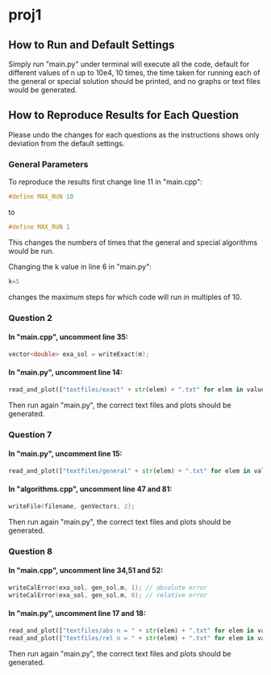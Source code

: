 # proj1

## How to Run and Default Settings

Simply run "main.py" under terminal will execute all the code, default for different values of n up to 10e4, 10 times, the time taken for running each of the general or special solution should be printed, and no graphs or text files would be generated.

## How to Reproduce Results for Each Question
Please undo the changes for each questions as the instructions shows only deviation from the default settings. 

### General Parameters
To reproduce the results first change line 11 in "main.cpp":
```c++
#define MAX_RUN 10 
```

to

```c++
#define MAX_RUN 1
```
This changes the numbers of times that the general and special algorithms would be run.

Changing the k value in line 6 in "main.py":

```python
k=5
```
changes the maximum steps for which code will run in multiples of 10.

### Question 2
#### In "main.cpp", uncomment line 35:
```c++
vector<double> exa_sol = writeExact(m);
```
#### In "main.py", uncomment line 14:

```python
read_and_plot(["textfiles/exact" + str(elem) + ".txt" for elem in values],"exact solution")
```

Then run again "main.py", the correct text files and plots should be generated.

### Question 7

#### In "main.py", uncomment line 15:

```python
read_and_plot(["textfiles/general" + str(elem) + ".txt" for elem in values, "textfiles/special" + str(elem) + ".txt" for elem in values"],"Solutions to Poissons Equation")
```

#### In "algorithms.cpp", uncomment line 47 and 81:

```c++
writeFile(filename, genVectors, 2);
```

Then run again "main.py", the correct text files and plots should be generated.
### Question 8

#### In "main.cpp", uncomment line 34,51 and 52:

```c++
writeCalError(exa_sol, gen_sol,m, 1); // absolute error
writeCalError(exa_sol, gen_sol,m, 0); // relative error
```

#### In "main.py", uncomment line 17 and 18:

```python
read_and_plot(["textfiles/abs n = " + str(elem) + ".txt" for elem in values],"Absolute logarithm of errors")
read_and_plot(["textfiles/rel n = " + str(elem) + ".txt" for elem in values],"Relative logarithm of errors")
```
Then run again "main.py", the correct text files and plots should be generated.

